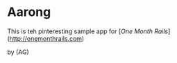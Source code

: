 # Aarong

This is teh pinteresting sample app for 
[*One Month Rails*] (http://onemonthrails.com)

by (AG)